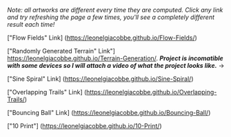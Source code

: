 *Note: all artworks are different every time they are computed. Click any link and try refreshing the page a few times, you'll see a completely different result each time!*

["Flow Fields" Link] (https://leonelgiacobbe.github.io/Flow-Fields/)

["Randomly Generated Terrain" Link"] https://leonelgiacobbe.github.io/Terrain-Generation/. ***Project is incomatible with some devices so I will attach a video of what the project looks like.*** -> 

["Sine Spiral" Link] (https://leonelgiacobbe.github.io/Sine-Spiral/)

["Overlapping Trails" Link] (https://leonelgiacobbe.github.io/Overlapping-Trails/)

["Bouncing Ball" Link] (https://leonelgiacobbe.github.io/Bouncing-Ball/)

["10 Print"] (https://leonelgiacobbe.github.io/10-Print/)
